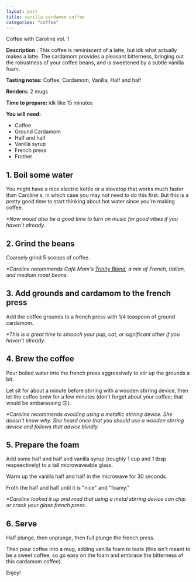 ```yaml
---
layout: post
title: vanilla cardamom coffee
categories: "coffee"
---
```


Coffee with Caroline vol. 1

**Description :** This coffee is reminiscent of a latte, but idk what actually makes a latte. The cardamom provides a pleasant bitterness, bringing out the robustness of your coffee beans, and is sweetened by a subtle vanilla foam.

**Tasting notes:** Coffee, Cardamom, Vanilla, Half and half

**Renders:** 2 mugs

**Time to prepare:** idk like 15 minutes

**You will need:**
- Coffee
- Ground Cardamom
- Half and half
- Vanilla syrup
- French press
- Frother

## 1. Boil some water

You might have a nice electric kettle or a stovetop that works much faster than Caroline's, in which case you may not need to do this first. But this is a pretty good time to start thinking about hot water since you're making coffee.

_*Now would also be a good time to turn on music for good vibes if you haven't already._

## 2. Grind the beans

Coarsely grind 5 scoops of coffee. 

_*Caroline recommends Café Mam's [Trinity Blend](https://cafemam.com/products/trinity-blend?_pos=1&_sid=822c976e7&_ss=r), a mix of French, Italian, and medium roast beans._ 

## 3. Add grounds and cardamom to the french press

Add the coffee grounds to a french press with 1/4 teaspoon of ground cardamom.

_*This is a great time to smooch your pup, cat, or significant other if you haven't already._

## 4. Brew the coffee

Pour boiled water into the french press aggressively to stir up the grounds a bit.

Let sit for about a minute before stirring with a wooden stirring device, then let the coffee brew for a few minutes (don't forget about your coffee; that would be embarassing 🙃).

_*Caroline recommends avoiding using a metallic stirring device. She doesn't know why. She heard once that you should use a wooden stirring device and follows that advice blindly._

## 5. Prepare the foam

Add some half and half and vanilla syrup (roughly 1 cup and 1 tbsp respeectively) to a tall microwaveable glass.

Warm up the vanilla half and half in the microwave for 30 seconds.

Froth the half and half until it is "nice" and "foamy."

_*Caroline looked it up and read that using a metal stirring device can chip or crack your glass french press._

## 6. Serve 

Half plunge, then unplunge, then full plunge the french press.

Then pour coffee into a mug, adding vanilla foam to taste (this isn't meant to be a sweet coffee, so go easy on the foam and embrace the bitterness of this cardamom coffee).

Enjoy!
